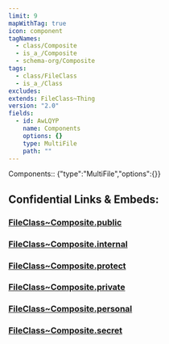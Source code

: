 ```yaml
---
limit: 9
mapWithTag: true
icon: component
tagNames:
  - class/Composite
  - is_a_/Composite
  - schema-org/Composite
tags:
  - class/FileClass
  - is_a_/Class
excludes: 
extends: FileClass~Thing
version: "2.0"
fields:
  - id: AwLQYP
    name: Components
    options: {}
    type: MultiFile
    path: ""
---
```


Components:: {"type":"MultiFile","options":{}}


## Confidential Links & Embeds: 

### [FileClass~Composite.public](/_public\fileClass/FileClass~Composite.public.md) 

### [FileClass~Composite.internal](/_internal\fileClass/FileClass~Composite.internal.md) 

### [FileClass~Composite.protect](/_protect\fileClass/FileClass~Composite.protect.md) 

### [FileClass~Composite.private](/_private\fileClass/FileClass~Composite.private.md) 

### [FileClass~Composite.personal](/_personal\fileClass/FileClass~Composite.personal.md) 

### [FileClass~Composite.secret](/_secret\fileClass/FileClass~Composite.secret.md)

